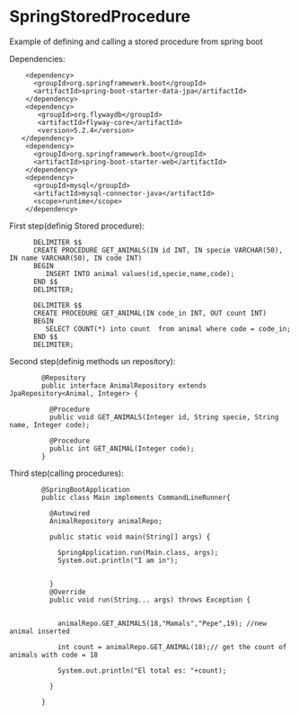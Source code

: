 # SpringStoredProcedure
Example of defining and calling a stored procedure from spring boot

Dependencies:

        <dependency>
          <groupId>org.springframework.boot</groupId>
          <artifactId>spring-boot-starter-data-jpa</artifactId>
        </dependency>
        <dependency>
           <groupId>org.flywaydb</groupId>
           <artifactId>flyway-core</artifactId>
           <version>5.2.4</version>
       </dependency>
        <dependency>
          <groupId>org.springframework.boot</groupId>
          <artifactId>spring-boot-starter-web</artifactId>
        </dependency>
        <dependency>
          <groupId>mysql</groupId>
          <artifactId>mysql-connector-java</artifactId>
          <scope>runtime</scope>
        </dependency>

First step(definig Stored procedure):

          DELIMITER $$
          CREATE PROCEDURE GET_ANIMALS(IN id INT, IN specie VARCHAR(50), IN name VARCHAR(50), IN code INT)
          BEGIN
             INSERT INTO animal values(id,specie,name,code);
          END $$
          DELIMITER;

          DELIMITER $$
          CREATE PROCEDURE GET_ANIMAL(IN code_in INT, OUT count INT)
          BEGIN
             SELECT COUNT(*) into count  from animal where code = code_in;
          END $$
          DELIMITER;
          
Second step(definig methods un repository):

            @Repository
            public interface AnimalRepository extends JpaRepository<Animal, Integer> {

              @Procedure
              public void GET_ANIMALS(Integer id, String specie, String name, Integer code);

              @Procedure
              public int GET_ANIMAL(Integer code);
            }

Third step(calling procedures):

            @SpringBootApplication
            public class Main implements CommandLineRunner{

              @Autowired
              AnimalRepository animalRepo;

              public static void main(String[] args) {

                SpringApplication.run(Main.class, args);
                System.out.println("I am in");


              }
              @Override
              public void run(String... args) throws Exception {


                animalRepo.GET_ANIMALS(18,"Mamals","Pepe",19); //new animal inserted

                int count = animalRepo.GET_ANIMAL(18);// get the count of animals with code = 18

                System.out.println("El total es: "+count);

              }

            }
